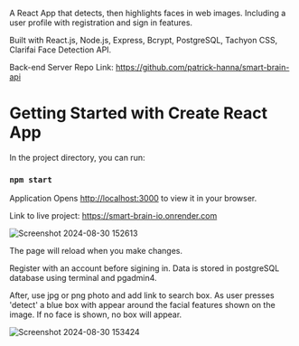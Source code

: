 A React App that detects, then highlights faces in web images. Including a user profile with registration and sign in features.

Built with React.js, Node.js, Express, Bcrypt, PostgreSQL, Tachyon CSS, Clarifai Face Detection API.

Back-end Server Repo Link: https://github.com/patrick-hanna/smart-brain-api


# Getting Started with Create React App

In the project directory, you can run:

### `npm start`

Application Opens [http://localhost:3000](http://localhost:3000) to view it in your browser.

Link to live project: https://smart-brain-io.onrender.com

![Screenshot 2024-08-30 152613](https://github.com/user-attachments/assets/2b7959b9-aba7-4f69-bf81-b3dc45772ead)


The page will reload when you make changes.

Register with an account before sigining in. Data is stored in postgreSQL database using terminal and pgadmin4. 

After, use jpg or png photo and add link to search box. As user presses 'detect' a blue box with appear around the facial features shown on the image.
If no face is shown, no box will appear.

![Screenshot 2024-08-30 153424](https://github.com/user-attachments/assets/2c72d623-4679-4e5e-b6ed-3c28ce35a57b)
